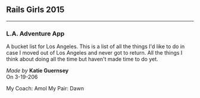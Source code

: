 ## Rails Girls 2015

   -----

   ### L.A. Adventure App

   A bucket list for Los Angeles. This is a list of all the things I'd like to do in case I moved out of Los Angeles and never got to return. All the things I think about doing all the time but haven't made time to do yet.

   *Made by* **Katie Guernsey**  
   On 3-19-206  

   My Coach: Amol
   My Pair: Dawn
